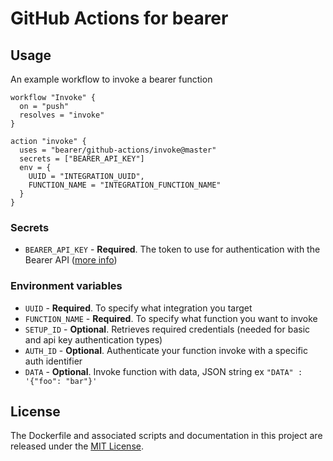 # GitHub Actions for bearer

## Usage

An example workflow to invoke a bearer function

```
workflow "Invoke" {
  on = "push"
  resolves = "invoke"
}

action "invoke" {
  uses = "bearer/github-actions/invoke@master"
  secrets = ["BEARER_API_KEY"]
  env = {
    UUID = "INTEGRATION_UUID",
    FUNCTION_NAME = "INTEGRATION_FUNCTION_NAME"
  }
}

```

### Secrets

- `BEARER_API_KEY` - **Required**. The token to use for authentication with the Bearer API ([more info](https://app.bearer.sh/keys))

### Environment variables

- `UUID` - **Required**. To specify what integration you target
- `FUNCTION_NAME` - **Required**. To specify what function you want to invoke
- `SETUP_ID` - **Optional**. Retrieves required credentials (needed for basic and api key authentication types)
- `AUTH_ID` - **Optional**. Authenticate your function invoke with a specific auth identifier
- `DATA` - **Optional**. Invoke function with data, JSON string ex `"DATA" : '{"foo": "bar"}'`

## License

The Dockerfile and associated scripts and documentation in this project are released under the [MIT License](LICENSE).
